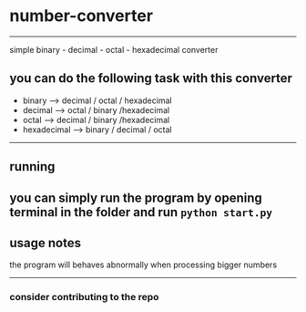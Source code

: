 # number-converter
---
simple binary - decimal - octal - hexadecimal converter

you  can do the following task with this converter
---
* binary -->  decimal / octal / hexadecimal
* decimal --> octal   / binary /hexadecimal
* octal -->   decimal / binary /hexadecimal
* hexadecimal --> binary / decimal / octal
---
## running


you can simply run the program by opening terminal in the folder and run `python start.py`
---

## usage notes

the program will behaves abnormally when processing bigger numbers 

---

### consider contributing to the repo
